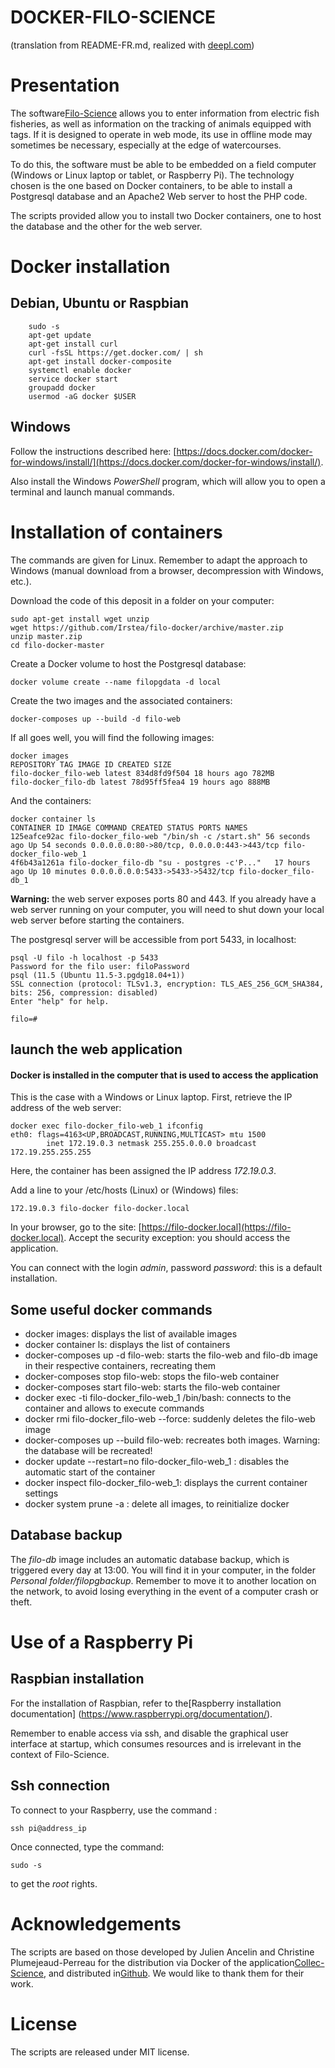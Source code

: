 DOCKER-FILO-SCIENCE
==================
(translation from README-FR.md, realized with [deepl.com](https://deepl.com/translator))
# Presentation

The software[Filo-Science](https://github.com/Irstea/filo-science) allows you to enter information from electric fish fisheries, as well as information on the tracking of animals equipped with tags. If it is designed to operate in web mode, its use in offline mode may sometimes be necessary, especially at the edge of watercourses.

To do this, the software must be able to be embedded on a field computer (Windows or Linux laptop or tablet, or Raspberry Pi). The technology chosen is the one based on Docker containers, to be able to install a Postgresql database and an Apache2 Web server to host the PHP code.

The scripts provided allow you to install two Docker containers, one to host the database and the other for the web server.

# Docker installation
## Debian, Ubuntu or Raspbian

```
    sudo -s
    apt-get update
    apt-get install curl
    curl -fsSL https://get.docker.com/ | sh
    apt-get install docker-composite
    systemctl enable docker
    service docker start
    groupadd docker
    usermod -aG docker $USER
```
## Windows
Follow the instructions described here: [https://docs.docker.com/docker-for-windows/install/](https://docs.docker.com/docker-for-windows/install/).

Also install the Windows *PowerShell* program, which will allow you to open a terminal and launch manual commands.

# Installation of containers
The commands are given for Linux. Remember to adapt the approach to Windows (manual download from a browser, decompression with Windows, etc.).

Download the code of this deposit in a folder on your computer:
```
sudo apt-get install wget unzip
wget https://github.com/Irstea/filo-docker/archive/master.zip
unzip master.zip
cd filo-docker-master
```
Create a Docker volume to host the Postgresql database:
```
docker volume create --name filopgdata -d local
```
Create the two images and the associated containers:
```
docker-composes up --build -d filo-web
```
If all goes well, you will find the following images:
```
docker images
REPOSITORY TAG IMAGE ID CREATED SIZE
filo-docker_filo-web latest 834d8fd9f504 18 hours ago 782MB
filo-docker_filo-db latest 78d95ff5fea4 19 hours ago 888MB
```

And the containers:
```
docker container ls
CONTAINER ID IMAGE COMMAND CREATED STATUS PORTS NAMES
125eafce92ac filo-docker_filo-web "/bin/sh -c /start.sh" 56 seconds ago Up 54 seconds 0.0.0.0.0:80->80/tcp, 0.0.0.0:443->443/tcp filo-docker_filo-web_1
4f6b43a1261a filo-docker_filo-db "su - postgres -c'P..."   17 hours ago Up 10 minutes 0.0.0.0.0.0:5433->5433->5432/tcp filo-docker_filo-db_1
```

**Warning:** the web server exposes ports 80 and 443. If you already have a web server running on your computer, you will need to shut down your local web server before starting the containers.

The postgresql server will be accessible from port 5433, in localhost:
```
psql -U filo -h localhost -p 5433
Password for the filo user: filoPassword
psql (11.5 (Ubuntu 11.5-3.pgdg18.04+1))
SSL connection (protocol: TLSv1.3, encryption: TLS_AES_256_GCM_SHA384, bits: 256, compression: disabled)
Enter "help" for help.

filo=#
```
## launch the web application
#### Docker is installed in the computer that is used to access the application
This is the case with a Windows or Linux laptop. First, retrieve the IP address of the web server:
```
docker exec filo-docker_filo-web_1 ifconfig
eth0: flags=4163<UP,BROADCAST,RUNNING,MULTICAST> mtu 1500
        inet 172.19.0.3 netmask 255.255.0.0.0 broadcast 172.19.255.255.255
```
Here, the container has been assigned the IP address *172.19.0.3*.

Add a line to your /etc/hosts (Linux) or (Windows) files:
```
172.19.0.3 filo-docker filo-docker.local
```
In your browser, go to the site: [https://filo-docker.local](https://filo-docker.local). Accept the security exception: you should access the application.

You can connect with the login *admin*, password *password*: this is a default installation.



## Some useful docker commands

* docker images: displays the list of available images
* docker container ls: displays the list of containers
* docker-composes up -d filo-web: starts the filo-web and filo-db image in their respective containers, recreating them
* docker-composes stop filo-web: stops the filo-web container
* docker-composes start filo-web: starts the filo-web container
* docker exec -ti filo-docker_filo-web_1 /bin/bash: connects to the container and allows to execute commands
* docker rmi filo-docker_filo-web --force: suddenly deletes the filo-web image
* docker-composes up --build filo-web: recreates both images. Warning: the database will be recreated!
* docker update --restart=no filo-docker_filo-web_1 : disables the automatic start of the container
* docker inspect filo-docker_filo-web_1: displays the current container settings
* docker system prune -a : delete all images, to reinitialize docker

## Database backup
The *filo-db* image includes an automatic database backup, which is triggered every day at 13:00. You will find it in your computer, in the folder *Personal folder/filopgbackup*. Remember to move it to another location on the network, to avoid losing everything in the event of a computer crash or theft.


# Use of a Raspberry Pi
## Raspbian installation

For the installation of Raspbian, refer to the[Raspberry installation documentation] (https://www.raspberrypi.org/documentation/).

Remember to enable access via ssh, and disable the graphical user interface at startup, which consumes resources and is irrelevant in the context of Filo-Science.

## Ssh connection
To connect to your Raspberry, use the command :
```
ssh pi@address_ip
```
Once connected, type the command:
```
sudo -s
```
to get the *root* rights.

# Acknowledgements

The scripts are based on those developed by Julien Ancelin and Christine Plumejeaud-Perreau for the distribution via Docker of the application[Collec-Science](https://github.com/Irstea/collec), and distributed in[Github](https://github.com/jancelin/docker-collec). We would like to thank them for their work.

# License

The scripts are released under MIT license.
